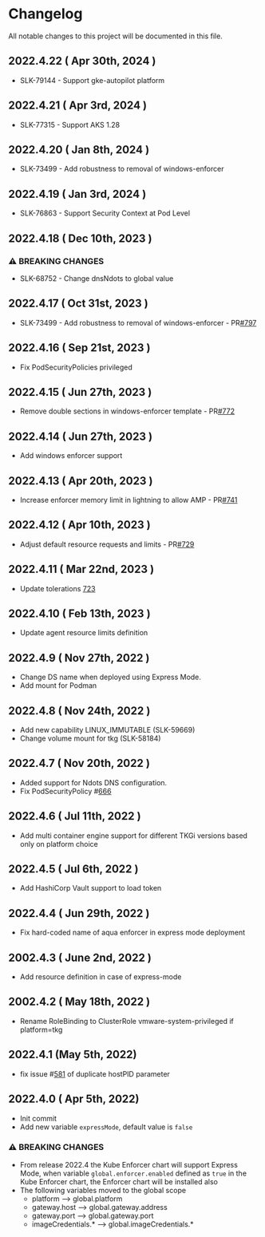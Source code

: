 # Changelog
All notable changes to this project will be documented in this file.
## 2022.4.22 ( Apr 30th, 2024 )
* SLK-79144 - Support gke-autopilot platform
## 2022.4.21 ( Apr 3rd, 2024 )
* SLK-77315 - Support AKS 1.28
## 2022.4.20 ( Jan 8th, 2024 )
* SLK-73499 - Add robustness to removal of windows-enforcer
## 2022.4.19 ( Jan 3rd, 2024 )
* SLK-76863 - Support Security Context at Pod Level
## 2022.4.18 ( Dec 10th, 2023 )
### ⚠ BREAKING CHANGES
* SLK-68752 - Change dnsNdots to global value
## 2022.4.17 ( Oct 31st, 2023 )
* SLK-73499 - Add robustness to removal of windows-enforcer - PR[#797](https://github.com/aquasecurity/aqua-helm/pull/797)
## 2022.4.16 ( Sep 21st, 2023 )
* Fix PodSecurityPolicies privileged
## 2022.4.15 ( Jun 27th, 2023 )
* Remove double sections in windows-enforcer template - PR[#772](https://github.com/aquasecurity/aqua-helm/pull/772)
## 2022.4.14 ( Jun 27th, 2023 )
* Add windows enforcer support
## 2022.4.13 ( Apr 20th, 2023 )
* Increase enforcer memory limit in lightning to allow AMP - PR[#741](https://github.com/aquasecurity/aqua-helm/pull/741)
## 2022.4.12 ( Apr 10th, 2023 )
* Adjust default resource requests and limits - PR[#729](https://github.com/aquasecurity/aqua-helm/pull/729)
## 2022.4.11 ( Mar 22nd, 2023 )
* Update tolerations [723](https://github.com/aquasecurity/aqua-helm/issues/723)
## 2022.4.10 ( Feb 13th, 2023 )
* Update agent resource limits definition
## 2022.4.9 ( Nov 27th, 2022 )
* Change DS name when deployed using Express Mode.
* Add mount for Podman
## 2022.4.8 ( Nov 24th, 2022 )
* Add new capability LINUX_IMMUTABLE (SLK-59669)
* Change volume mount for tkg (SLK-58184)
## 2022.4.7 ( Nov 20th, 2022 )
* Added support for Ndots DNS configuration.
* Fix PodSecurityPolicy #[666](https://github.com/aquasecurity/aqua-helm/pull/666/)
## 2022.4.6 ( Jul 11th, 2022 )
* Add multi container engine support for different TKGi versions based only on platform choice
## 2022.4.5 ( Jul 6th, 2022 )
* Add HashiCorp Vault support to load token
## 2022.4.4 ( Jun 29th, 2022 )
* Fix hard-coded name of aqua enforcer in express mode deployment
## 2002.4.3 ( June 2nd, 2022 )
* Add resource definition in case of express-mode
## 2002.4.2 ( May 18th, 2022 )
* Rename RoleBinding to ClusterRole vmware-system-privileged if platform=tkg
## 2022.4.1 (May 5th, 2022)
* fix issue #[581](https://github.com/aquasecurity/aqua-helm/issues/581) of duplicate hostPID parameter
## 2022.4.0 ( Apr 5th, 2022)
* Init commit
* Add new variable `expressMode`, default value is `false`

### ⚠ BREAKING CHANGES
* From release 2022.4 the Kube Enforcer chart will support Express Mode, when variable `global.enforcer.enabled` defined as `true` in the Kube Enforcer chart, the Enforcer chart will be installed also
* The following variables moved to the global scope
    * platform --> global.platform
    * gateway.host --> global.gateway.address
    * gateway.port --> global.gateway.port
    * imageCredentials.* --> global.imageCredentials.*
